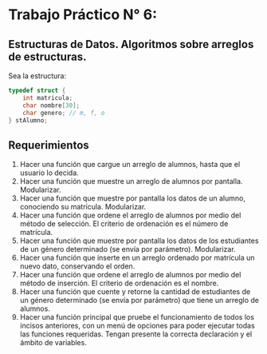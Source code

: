 
# Trabajo Práctico N° 6: 
## Estructuras de Datos. Algoritmos sobre arreglos de estructuras.

Sea la estructura: 

```c
typedef struct { 
    int matricula;
    char nombre[30];
    char genero; // m, f, o
} stAlumno; 
```

## Requerimientos

1. Hacer una función que cargue un arreglo de alumnos, hasta que el usuario lo decida.
2. Hacer una función que muestre un arreglo de alumnos por pantalla. Modularizar.
3. Hacer una función que muestre por pantalla los datos de un alumno, conociendo su matrícula. Modularizar.
4. Hacer una función que ordene el arreglo de alumnos por medio del método de selección. El criterio de ordenación es el número de matrícula.
5. Hacer una función que muestre por pantalla los datos de los estudiantes de un género determinado (se envía por parámetro). Modularizar.
6. Hacer una función que inserte en un arreglo ordenado por matrícula un nuevo dato, conservando el orden.
7. Hacer una función que ordene el arreglo de alumnos por medio del método de inserción. El criterio de ordenación es el nombre.
8. Hacer una función que cuente y retorne la cantidad de estudiantes de un género determinado (se envía por parámetro) que tiene un arreglo de alumnos.
9. Hacer una función principal que pruebe el funcionamiento de todos los incisos anteriores, con un menú de opciones para poder ejecutar todas las funciones requeridas. Tengan presente la correcta declaración y el ámbito de variables.
